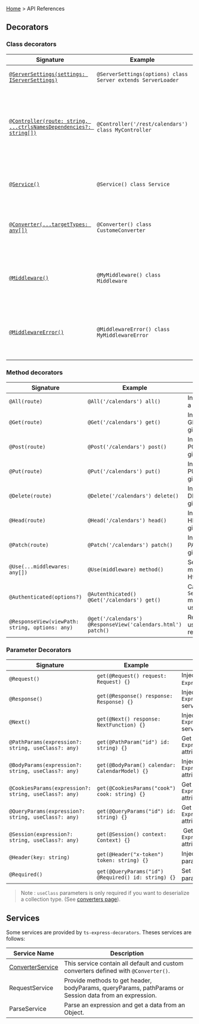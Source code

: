 [Home](https://github.com/Romakita/ts-express-decorators/wiki) > API References

## Decorators
### Class decorators
Signature | Example | Description
--- | --- | ---
[`@ServerSettings(settings: IServerSettings)`](https://github.com/Romakita/ts-express-decorators/wiki/Configure-server-with-decorator) | `@ServerSettings(options) class Server extends ServerLoader` | Configure your Server with decorators.
[`@Controller(route: string, ...ctrlsNamesDependencies?: string[])`](https://github.com/Romakita/ts-express-decorators/wiki/Controllers) | `@Controller('/rest/calendars') class MyController` | Declare a new controller with his Rest path. His methods annotated will be collected to build the routing list. This routing listing will be built with the `express.Router` object.
[`@Service()`](https://github.com/Romakita/ts-express-decorators/wiki/Services) |  `@Service() class Service` | Declare a new Service that can be injected in other `Service` or `Controller`.
[`@Converter(...targetTypes: any[])`](https://github.com/Romakita/ts-express-decorators/wiki/Converters) | `@Converter() class CustomeConverter` | Declare a new serializer/deserializer when a class/type is deserialized from JSON and vice versa.
[`@Middleware()`](https://github.com/Romakita/ts-express-decorators/wiki/Middlewares) | `@MyMiddleware() class Middleware` | Declare a new Middleware that can used with other method decorator or in the ServerLoader as global Middleware. 
[`@MiddlewareError()`](https://github.com/Romakita/ts-express-decorators/wiki/Middlewares) | `@MiddlewareError() class MyMiddlewareError` | Declare a new MiddlewareError that can used with other method decorator or in the ServerLoader as global MiddlewareError. 

### Method decorators

Signature | Example | Description | Express analogue
--- | --- | --- | ---
`@All(route)` | `@All('/calendars') all()` | Intercept all request for a given route. | `router.all('/calendars', all)`
`@Get(route)` | `@Get('/calendars') get()` | Intercept request with GET Http verb for a given route. | `router.get('/calendars', get)`
`@Post(route)` | `@Post('/calendars') post()` | Intercept request with POST Http verb for a given route. | `router.post('/user', post)`
`@Put(route)` | `@Put('/calendars') put()` | Intercept request with PUT Http verb for a given route. | `router.put('/calendars', put)`
`@Delete(route)` | `@Delete('/calendars') delete()` | Intercept request with DELETE Http verb for a given route. | `router.delete('/calendars', delete)`
`@Head(route)` | `@Head('/calendars') head()` | Intercept request with HEAD Http verb for a given route. | `router.head('/calendars', head)`
`@Patch(route)` | `@Patch('/calendars') patch()` | Intercept request with PATCH Http verb for a given route. | `router.patch('/calendars', patch)`
`@Use(...middlewares: any[])` | `@Use(middleware) method()` |  Set a custom middleware or custom Http method. | `router.use(middleware, method)` 
`@Authenticated(options?)` | `@Autenthicated() @Get('/calendars') get()` | Call the `Server.isAuthenticated` method to check if the user is authenticated. | `router.get('/calendars', authenticatedMiddleware, get)`
`@ResponseView(viewPath: string, options: any)` | `@get('/calendars') @ResponseView('calendars.html') patch()` | Render `viewPath` file using the method return data.

### Parameter Decorators
Signature | Example | Description | Express analogue
--- | --- | --- | ---
`@Request()` | `get(@Request() request: Request) {}` | Inject the `Express.Request` service. | `function(request, response) {}`
`@Response()` | `get(@Response() response: Response) {}` | Inject the `Express.Response` service. | `function(request, response) {}`
`@Next()` | `get(@Next() response: NextFunction) {}` | Inject the `Express.NextFunction` service. | `function(request, response, next) {}`
`@PathParams(expression?: string, useClass?: any)` | `get(@PathParam("id") id: string) {}` |  Get a parameters on `Express.request.params` attribut. | `request.params.id`
`@BodyParams(expression?: string, useClass?: any)` | `get(@BodyParam() calendar: CalendarModel) {}` | Inject a parameters on `Express.request.body` attribut. | `request.body`
`@CookiesParams(expression?: string, useClass?: any)` | `get(@CookiesParams("cook") cook: string) {}` | Get a parameters on `Express.request.cookies` attribut. | `request.cookies.cook`
`@QueryParams(expression?: string, useClass?: any)` | `get(@QueryParams("id") id: string) {}` | Get a parameters on `Express.request.query` attribut. | `request.query.id`
`@Session(expression?: string, useClass?: any)` | `get(@Session() context: Context) {}` | Get a parameters on `Express.request.session` attribut. | `request.session`
`@Header(key: string)` | `get(@Header("x-token") token: string) {}` | Inject request header parameters. | `request.get('x-token')`
`@Required()` | `get(@QueryParams("id") @Required() id: string) {}` | Set a required flag on a parameter. | 

> Note : `useClass` parameters is only required if you want to deserialize a collection type. (See [converters page](https://github.com/Romakita/ts-express-decorators/wiki/converters)).

## Services

Some services are provided by `ts-express-decorators`. Theses services are follows:

Service Name | Description
--- | ---
[ConverterService](https://github.com/Romakita/ts-express-decorators/wiki/Converters) | This service contain all default and custom converters defined with `@Converter()`.
RequestService | Provide methods to get header, bodyParams, queryParams, pathParams or Session data from an expression.
ParseService | Parse an expression and get a data from an Object.